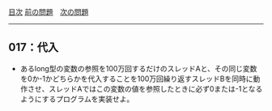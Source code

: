 [目次](../toc.md)
[前の問題](../016/README.md)　[次の問題](../018/README.md)


***
## 017：代入
* あるlong型の変数の参照を100万回するだけのスレッドAと、その同じ変数を0か-1かどちらかを代入することを100万回繰り返すスレッドBを同時に動作させ、スレッドAではこの変数の値を参照したときに必ず0または-1となるようにするプログラムを実装せよ。

